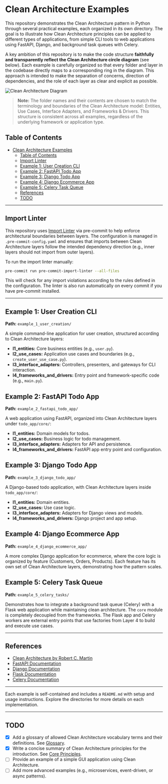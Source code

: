 # Clean Architecture Examples

This repository demonstrates the Clean Architecture pattern in Python through several practical examples, each organized in its own directory. The goal is to illustrate how Clean Architecture principles can be applied to different types of applications, from simple CLI tools to web applications using FastAPI, Django, and background task queues with Celery.

A key ambition of this repository is to make the code structure **faithfully and transparently reflect the Clean Architecture circle diagram** (see below). Each example is carefully organized so that every folder and layer in the codebase directly maps to a corresponding ring in the diagram. This approach is intended to make the separation of concerns, direction of dependencies, and the role of each layer as clear and explicit as possible.

![Clean Architecture Diagram](https://blog.cleancoder.com/uncle-bob/images/2012-08-13-the-clean-architecture/CleanArchitecture.jpg)

> **Note:** The folder names and their contents are chosen to match the terminology and boundaries of the Clean Architecture model: Entities, Use Cases, Interface Adapters, and Frameworks & Drivers. This structure is consistent across all examples, regardless of the underlying framework or application type.

## Table of Contents

- [Clean Architecture Examples](#clean-architecture-examples)
  - [Table of Contents](#table-of-contents)
  - [Import Linter](#import-linter)
  - [Example 1: User Creation CLI](#example-1-user-creation-cli)
  - [Example 2: FastAPI Todo App](#example-2-fastapi-todo-app)
  - [Example 3: Django Todo App](#example-3-django-todo-app)
  - [Example 4: Django Ecommerce App](#example-4-django-ecommerce-app)
  - [Example 5: Celery Task Queue](#example-5-celery-task-queue)
  - [References](#references)
  - [TODO](#todo)

---

## Import Linter

This repository uses [Import Linter](https://github.com/seddonym/import-linter) via pre-commit to help enforce architectural boundaries between layers. The configuration is managed in `.pre-commit-config.yaml` and ensures that imports between Clean Architecture layers follow the intended dependency direction (e.g., inner layers should not import from outer layers).

To run the import linter manually:

```bash
pre-commit run pre-commit-import-linter --all-files
```

This will check for any import violations according to the rules defined in the configuration. The linter is also run automatically on every commit if you have pre-commit installed.

---

## Example 1: User Creation CLI

**Path:** `example_1_user_creation/`

A simple command-line application for user creation, structured according to Clean Architecture layers:

- **l1_entities:** Core business entities (e.g., `user.py`).
- **l2_use_cases:** Application use cases and boundaries (e.g., `create_user_use_case.py`).
- **l3_interface_adapters:** Controllers, presenters, and gateways for CLI interaction.
- **l4_frameworks_and_drivers:** Entry point and framework-specific code (e.g., `main.py`).

## Example 2: FastAPI Todo App

**Path:** `example_2_fastapi_todo_app/`

A web application using FastAPI, organized into Clean Architecture layers under `todo_app/core/`:

- **l1_entities:** Domain models for todos.
- **l2_use_cases:** Business logic for todo management.
- **l3_interface_adapters:** Adapters for API and persistence.
- **l4_frameworks_and_drivers:** FastAPI app entry point and configuration.

## Example 3: Django Todo App

**Path:** `example_3_django_todo_app/`

A Django-based todo application, with Clean Architecture layers inside `todo_app/core/`:

- **l1_entities:** Domain entities.
- **l2_use_cases:** Use case logic.
- **l3_interface_adapters:** Adapters for Django views and models.
- **l4_frameworks_and_drivers:** Django project and app setup.

## Example 4: Django Ecommerce App

**Path:** `example_4_django_ecommerce_app/`

A more complex Django application for ecommerce, where the core logic is organized by feature (Customers, Orders, Products). Each feature has its own set of Clean Architecture layers, demonstrating how the pattern scales.

## Example 5: Celery Task Queue

**Path:** `example_5_celery_tasks/`

Demonstrates how to integrate a background task queue (Celery) with a Flask web application while maintaining clean architecture. The `core` module is completely decoupled from the frameworks. The Flask app and Celery workers are external entry points that use factories from Layer 4 to build and execute use cases.

---

## References

- [Clean Architecture by Robert C. Martin](https://8thlight.com/blog/uncle-bob/2012/08/13/the-clean-architecture.html)
- [FastAPI Documentation](https://fastapi.tiangolo.com/)
- [Django Documentation](https://docs.djangoproject.com/)
- [Flask Documentation](https://flask.palletsprojects.com/)
- [Celery Documentation](https://docs.celeryq.dev/)

---

Each example is self-contained and includes a `README.md` with setup and usage instructions. Explore the directories for more details on each implementation.

---

## TODO

- [x] Add a glossary of allowed Clean Architecture vocabulary terms and their definitions. See [Glossary](./doc/glossary.md).
- [x] Write a concise summary of Clean Architecture principles for the introduction. See [Core Principles](./doc/principles.md).
- [ ] Provide an example of a simple GUI application using Clean Architecture.
- [ ] Add more advanced examples (e.g., microservices, event-driven, or async patterns).
